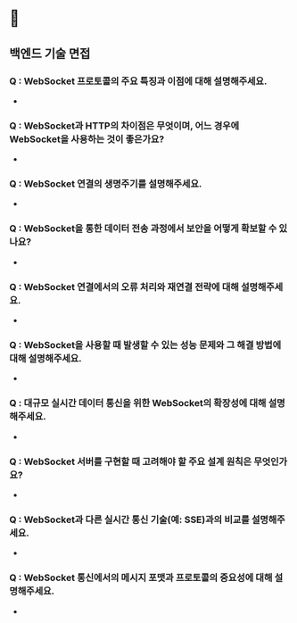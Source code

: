 # 💯 
## 백엔드 기술 면접


### Q : WebSocket 프로토콜의 주요 특징과 이점에 대해 설명해주세요.
 - 
### Q : WebSocket과 HTTP의 차이점은 무엇이며, 어느 경우에 WebSocket을 사용하는 것이 좋은가요?
 - 
### Q : WebSocket 연결의 생명주기를 설명해주세요.
 - 
### Q : WebSocket을 통한 데이터 전송 과정에서 보안을 어떻게 확보할 수 있나요?
 - 
### Q : WebSocket 연결에서의 오류 처리와 재연결 전략에 대해 설명해주세요.
 - 
### Q : WebSocket을 사용할 때 발생할 수 있는 성능 문제와 그 해결 방법에 대해 설명해주세요.
 - 
### Q : 대규모 실시간 데이터 통신을 위한 WebSocket의 확장성에 대해 설명해주세요.
 - 
### Q : WebSocket 서버를 구현할 때 고려해야 할 주요 설계 원칙은 무엇인가요?
 - 
### Q : WebSocket과 다른 실시간 통신 기술(예: SSE)과의 비교를 설명해주세요.
 - 
### Q : WebSocket 통신에서의 메시지 포맷과 프로토콜의 중요성에 대해 설명해주세요.
 - 